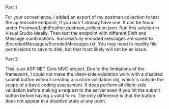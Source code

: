 Part 1

For your convenience, I added an export of my postman collection to test the api/encode endpoint, if you don't already have one. It can be found under Postman/LightFeather.postman_collection.json. Run this solution in Visual Studio ideally. Then test the endpoint with different Shift and Message combinations. Successfully encoded messages are saved to /EncodedMessages/EncodedMessages.txt. You may need to modify file permissions to save to disk, but that most likely will not be an issue.


Part 2

This is an ASP.NET Core MVC project. Due to the limitations of the framework, I could not make the client-side validation work with a disabled submit button without creating a custom validation obj, which is outside the scope of a basic coding assessment. It does perform all client-side validation before making a request to the server even if you hit the submit button before having a valid form. The only difference is that the button does not appear in a disabled state at any point.
